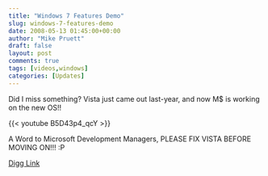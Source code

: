 ```yaml
---
title: "Windows 7 Features Demo"
slug: windows-7-features-demo
date: 2008-05-13 01:45:00+00:00
author: "Mike Pruett"
draft: false
layout: post
comments: true
tags: [videos,windows]
categories: [Updates]
---
```


Did I miss something? Vista just came out last-year, and now M$ is working on the new OS!!

{{< youtube B5D43p4_qcY >}}

A Word to Microsoft Development Managers, PLEASE FIX VISTA BEFORE MOVING ON!!! :P

[Digg Link](http://digg.com/microsoft/Windows_7_Features_Demo)
